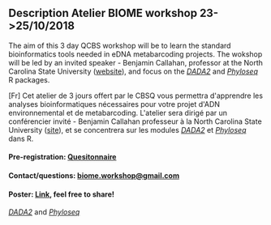 ## Description Atelier BIOME workshop 23->25/10/2018
The aim of this 3 day QCBS workshop will be to learn the standard bioinformatics tools needed in eDNA metabarcoding projects. The wokshop will be led by an invited speaker - Benjamin Callahan, professor at the North Carolina State University ([website](https://callahanlab.cvm.ncsu.edu/)), and focus on the [_DADA2_](https://benjjneb.github.io/dada2/index.html) and [_Phyloseq_](https://joey711.github.io/phyloseq/) R packages.

[Fr] Cet atelier de 3 jours offert par le CBSQ vous permettra d'apprendre les analyses bioinformatiques nécessaires pour votre projet d'ADN environnemental et de metabarcoding. L'atelier sera dirigé par un conférencier invité - Benjamin Callahan professeur à la North Carolina State University ([site](https://callahanlab.cvm.ncsu.edu/)), et se concentrera sur les modules [_DADA2_](https://benjjneb.github.io/dada2/index.html) et [_Phyloseq_](https://joey711.github.io/phyloseq/) dans R.

#### Pre-registration: [Quesitonnaire](https://docs.google.com/forms/d/1wp1WCI5MzewSUYRoM73Q8MY_sEqS8aCoyHBXXegd4H0/viewform?edit_requested=true)

#### Contact/questions: biome.workshop@gmail.com 

#### Poster: [Link](https://github.com/alexiscarter/BIOME/blob/master/biome3_poster.pdf), feel free to share!

[_DADA2_](https://benjjneb.github.io/dada2/index.html) and [_Phyloseq_](https://joey711.github.io/phyloseq/)
